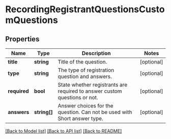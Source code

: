 # RecordingRegistrantQuestionsCustomQuestions

## Properties
Name | Type | Description | Notes
------------ | ------------- | ------------- | -------------
**title** | **string** | Title of the question. | [optional] 
**type** | **string** | The type of registration question and answers. | [optional] 
**required** | **bool** | State whether registrants are required to answer custom questions or not. | [optional] 
**answers** | **string[]** | Answer choices for the question. Can not be used with Short answer type. | [optional] 

[[Back to Model list]](../README.md#documentation-for-models) [[Back to API list]](../README.md#documentation-for-api-endpoints) [[Back to README]](../README.md)


